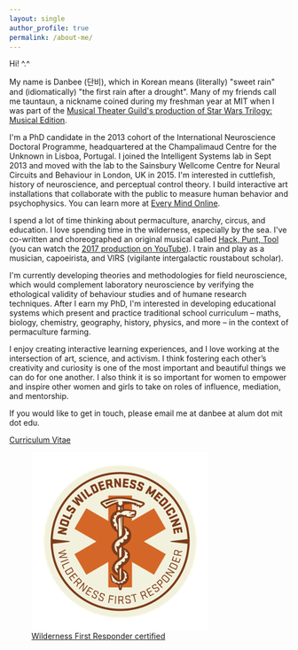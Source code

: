 ```yaml
---
layout: single
author_profile: true
permalink: /about-me/
---
```


Hi! ^.^  

My name is Danbee (단비), which in Korean means (literally) "sweet rain" and (idiomatically) "the first rain after a drought". Many of my friends call me tauntaun, a nickname coined during my freshman year at MIT when I was part of the <a href="http://web.mit.edu/mtg/www/2005/FAL/ProdStaff.html">Musical Theater Guild's production of Star Wars Trilogy: Musical Edition</a>. <br/>

I'm a PhD candidate in the 2013 cohort of the International Neuroscience Doctoral Programme, headquartered at the Champalimaud Centre for the Unknown in Lisboa, Portugal. I joined the Intelligent Systems lab in Sept 2013 and moved with the lab to the Sainsbury Wellcome Centre for Neural Circuits and Behaviour in London, UK in 2015. I'm interested in cuttlefish, history of neuroscience, and perceptual control theory. I build interactive art installations that collaborate with the public to measure human behavior and psychophysics. You can learn more at <a href="http://www.everymind.online">Every Mind Online</a>. <br/>

I spend a lot of time thinking about permaculture, anarchy, circus, and education. I love spending time in the wilderness, especially by the sea. I've co-written and choreographed an original musical called <a href="https://hackpunttool.com/">Hack, Punt, Tool</a> (you can watch the <a href="https://youtu.be/IPpqXyo4jhM">2017 production on YouTube</a>). I train and play as a musician, capoeirista, and VIRS (vigilante intergalactic roustabout scholar). <br/>

I'm currently developing theories and methodologies for field neuroscience, which would complement laboratory neuroscience by verifying the ethological validity of behaviour studies and of humane research techniques. After I earn my PhD, I'm interested in developing educational systems which present and practice traditional school curriculum – maths, biology, chemistry, geography, history, physics, and more – in the context of permaculture farming. <br/>

I enjoy creating interactive learning experiences, and I love working at the intersection of art, science, and activism. I think fostering each other’s creativity and curiosity is one of the most important and beautiful things we can do for one another. I also think it is so important for women to empower and inspire other women and girls to take on roles of influence, mediation, and mentorship. <br/>

If you would like to get in touch, please email me at danbee at alum dot mit dot edu.

[Curriculum Vitae](/assets/files/DanbeeKim_cv_20180124.pdf)

<figure style="width: 320px" class="align-center">
  <img src="/assets/images/NOLS_WM_BADGE_CREDENTIAL-WFR.png" alt="Wilderness First Responder Badge from NOLS Wilderness Medicine">
  <figcaption><a href="https://www.nols.edu/en/courses/courses/wilderness-first-responder-WFR/">Wilderness First Responder certified</a></figcaption>
</figure>


